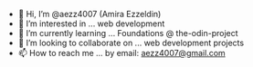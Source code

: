 - 👋 Hi, I’m @aezz4007 (Amira Ezzeldin)
- 👀 I’m interested in ... web development
- 🌱 I’m currently learning ... Foundations @ the-odin-project
- 💞️ I’m looking to collaborate on ... web development projects
- 📫 How to reach me ... by email: aezz4007@gmail.com

<!---
aezz4007/aezz4007 is a ✨ special ✨ repository because its `README.md` (this file) appears on my GitHub profile.
--->

